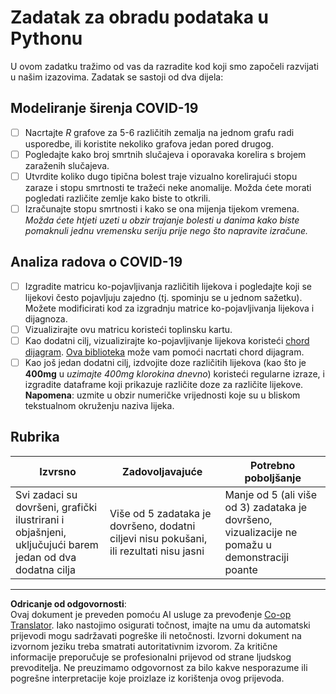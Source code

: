 <!--
CO_OP_TRANSLATOR_METADATA:
{
  "original_hash": "dc8f035ce92e4eaa078ab19caa68267a",
  "translation_date": "2025-08-30T18:10:15+00:00",
  "source_file": "2-Working-With-Data/07-python/assignment.md",
  "language_code": "hr"
}
-->
# Zadatak za obradu podataka u Pythonu

U ovom zadatku tražimo od vas da razradite kod koji smo započeli razvijati u našim izazovima. Zadatak se sastoji od dva dijela:

## Modeliranje širenja COVID-19

 - [ ] Nacrtajte *R* grafove za 5-6 različitih zemalja na jednom grafu radi usporedbe, ili koristite nekoliko grafova jedan pored drugog.
 - [ ] Pogledajte kako broj smrtnih slučajeva i oporavaka korelira s brojem zaraženih slučajeva.
 - [ ] Utvrdite koliko dugo tipična bolest traje vizualno korelirajući stopu zaraze i stopu smrtnosti te tražeći neke anomalije. Možda ćete morati pogledati različite zemlje kako biste to otkrili.
 - [ ] Izračunajte stopu smrtnosti i kako se ona mijenja tijekom vremena. *Možda ćete htjeti uzeti u obzir trajanje bolesti u danima kako biste pomaknuli jednu vremensku seriju prije nego što napravite izračune.*

## Analiza radova o COVID-19

- [ ] Izgradite matricu ko-pojavljivanja različitih lijekova i pogledajte koji se lijekovi često pojavljuju zajedno (tj. spominju se u jednom sažetku). Možete modificirati kod za izgradnju matrice ko-pojavljivanja lijekova i dijagnoza.
- [ ] Vizualizirajte ovu matricu koristeći toplinsku kartu.
- [ ] Kao dodatni cilj, vizualizirajte ko-pojavljivanje lijekova koristeći [chord dijagram](https://en.wikipedia.org/wiki/Chord_diagram). [Ova biblioteka](https://pypi.org/project/chord/) može vam pomoći nacrtati chord dijagram.
- [ ] Kao još jedan dodatni cilj, izdvojite doze različitih lijekova (kao što je **400mg** u *uzimajte 400mg klorokina dnevno*) koristeći regularne izraze, i izgradite dataframe koji prikazuje različite doze za različite lijekove. **Napomena**: uzmite u obzir numeričke vrijednosti koje su u bliskom tekstualnom okruženju naziva lijeka.

## Rubrika

Izvrsno | Zadovoljavajuće | Potrebno poboljšanje
--- | --- | -- |
Svi zadaci su dovršeni, grafički ilustrirani i objašnjeni, uključujući barem jedan od dva dodatna cilja | Više od 5 zadataka je dovršeno, dodatni ciljevi nisu pokušani, ili rezultati nisu jasni | Manje od 5 (ali više od 3) zadataka je dovršeno, vizualizacije ne pomažu u demonstraciji poante

---

**Odricanje od odgovornosti**:  
Ovaj dokument je preveden pomoću AI usluge za prevođenje [Co-op Translator](https://github.com/Azure/co-op-translator). Iako nastojimo osigurati točnost, imajte na umu da automatski prijevodi mogu sadržavati pogreške ili netočnosti. Izvorni dokument na izvornom jeziku treba smatrati autoritativnim izvorom. Za kritične informacije preporučuje se profesionalni prijevod od strane ljudskog prevoditelja. Ne preuzimamo odgovornost za bilo kakve nesporazume ili pogrešne interpretacije koje proizlaze iz korištenja ovog prijevoda.